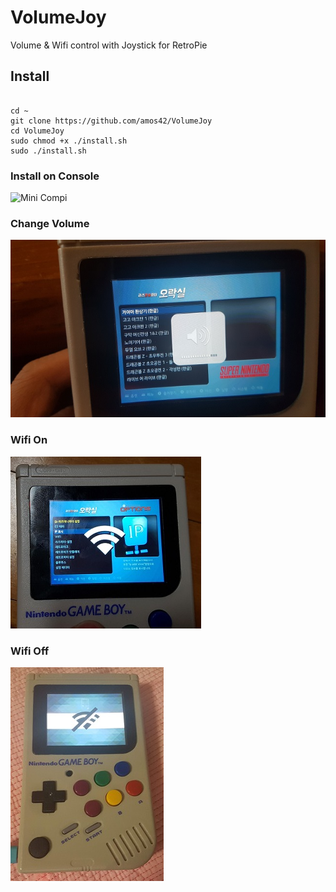 # VolumeJoy
Volume & Wifi control with Joystick for RetroPie

## Install
<pre><code>
cd ~
git clone https://github.com/amos42/VolumeJoy
cd VolumeJoy
sudo chmod +x ./install.sh
sudo ./install.sh
</code></pre>


### Install on Console <br>
![Mini Compi](./screenshot/volumejoy.jpg)<br>

### Change Volume <br>
![Mini Compi](./screenshot/volume.jpg)<br>

### Wifi On <br>
![Mini Compi](./screenshot/wifi_on.jpg)<br>

### Wifi Off <br>
![Mini Compi](./screenshot/wifi_off.jpg)<br>
